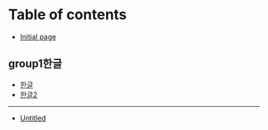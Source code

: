 # Table of contents

* [Initial page](README.md)

## group1한글

* [한글](group1/whatisslug.md)
* [한글2](group1/2.md)

---

* [Untitled](untitled.md)

